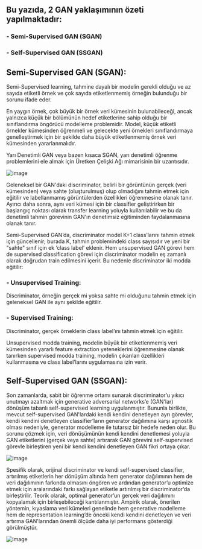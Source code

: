 ## Bu yazıda, 2 GAN yaklaşımının özeti yapılmaktadır: 
  ### -	Semi-Supervised GAN (SGAN)
  ### -	Self-Supervised GAN (SSGAN)

## Semi-Supervised GAN (SGAN):

Semi-Supervised learning, tahmine dayalı bir modelin gerekli olduğu ve az sayıda etiketli örnek ve çok sayıda etiketlenmemiş örneğin bulunduğu bir sorunu ifade eder.

En yaygın örnek, çok büyük bir örnek veri kümesinin bulunabileceği, ancak yalnızca küçük bir bölümünün hedef etiketlerine sahip olduğu bir sınıflandırma öngörücü modelleme problemidir. Model, küçük etiketli örnekler kümesinden öğrenmeli ve gelecekte yeni örnekleri sınıflandırmaya genelleştirmek için bir şekilde daha büyük etiketlenmemiş örnek veri kümesinden yararlanmalıdır.

Yarı Denetimli GAN veya bazen kısaca SGAN, yarı denetimli öğrenme problemlerini ele almak için Üretken Çelişki Ağı mimarisinin bir uzantısıdır.

![image](https://user-images.githubusercontent.com/76012121/186237590-79b40192-b0a0-455f-8881-a2d65f3df34e.png)

Geleneksel bir GAN'daki discriminator, belirli bir görüntünün gerçek (veri kümesinden) veya sahte (oluşturulmuş) olup olmadığını tahmin etmek için eğitilir ve labellanmamış görüntülerden özellikleri öğrenmesine olanak tanır. Ayırıcı daha sonra, aynı veri kümesi için bir classifier geliştirirken bir başlangıç noktası olarak transfer learning yoluyla kullanılabilir ve bu da denetimli tahmin görevinin GAN'ın denetimsiz eğitiminden faydalanmasına olanak tanır. 

Semi-Supervised GAN’da, discriminator model K+1 class’larını tahmin etmek için güncellenir; burada K, tahmin problemindeki class sayısıdır ve yeni bir "sahte" sınıf için ek ‘class label’ eklenir. Hem unsupervised GAN görevi hem de supervised classification görevi için discriminator modelin eş zamanlı olarak doğrudan train edilmesini içerir. Bu nedenle discriminator iki modda eğitilir: 

  ### -	Unsupervised Training:
  Discriminator, örneğin gerçek mi yoksa sahte mi olduğunu tahmin etmek için geleneksel GAN ile aynı şekilde eğitilir.
  ### -	Supervised Training: 
  Discriminator, gerçek örneklerin class label’ını tahmin etmek için eğitilir. 

Unsupervised modda training, modelin büyük bir etiketlenmemiş veri kümesinden yararlı feature extraction yeteneklerini öğrenmesine olanak tanırken supervised modda training, modelin çıkarılan özellikleri kullanmasına ve class label’larını uygulamasına izin verir. 

## Self-Supervised GAN (SSGAN): 

Son zamanlarda, sabit bir öğrenme ortamı sunarak discriminator’u yıkıcı unutmayı azaltmak için generative adversarial networks’e (GAN'lar) dönüşüm tabanlı self-supervised learning uygulanmıştır. Bununla birlikte, mevcut self-supervised GAN'lardaki kendi kendini denetleyen ayrı görevler, kendi kendini denetleyen classifier’ların generator dağılımına karşı agnostik olması nedeniyle, generator modelleme ile tutarsız bir hedefe neden olur. Bu sorunu çözmek için, veri dönüşümünün kendi kendini denetlemesi yoluyla GAN etiketlerini (gerçek veya sahte) artırarak GAN görevini self-supervised görevle birleştiren yeni bir kendi kendini denetleyen GAN fikri ortaya çıkar. 

![image](https://user-images.githubusercontent.com/76012121/186237678-c4d6bdbf-021a-4e88-850f-f8791b25a70d.png)

Spesifik olarak, orijinal discriminator ve kendi self-supervised classifier, artırılmış etiketlerin her dönüşüm altında hem generator dağılımının hem de veri dağılımının farkında olmasını öngören ve ardından generator’u optimize etmek için aralarındaki farkı sağlayan etiketle artırılmış bir discriminator’da birleştirilir. Teorik olarak, optimal generator’un gerçek veri dağılımını kopyalamak için birleşebileceği kantılanmıştır. Ampirik olarak, önerilen yöntemin, kıyaslama veri kümeleri genelinde hem generative modelleme hem de representation learning’de önceki kendi kendini denetleyen ve veri artırma GAN'larından önemli ölçüde daha iyi performans gösterdiği görülmüştür. 

![image](https://user-images.githubusercontent.com/76012121/186237758-8483aa37-7657-4ec7-b8df-ab933c919292.png)
